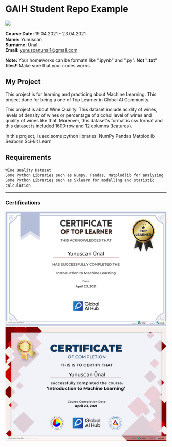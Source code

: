 # GAIH Student Repo Example
![](img/newlogo.png)

**Course Date:** 19.04.2021 - 23.04.2021  
**Name:** Yunuscan  
**Surname:** Ünal	  
**Email:** yunuscanunal1@gmail.com  


**Note:** Your homeworks can be formats like ".ipynb" and ".py". **Not ".txt" files!!** Make sure that your codes works.  

## My Project
This project is for learning and practicing about Machine Learning. This project done for being a one of Top Learner in Global AI Community.

This project is about Wine Quality. This dataset include acidity of wines, levels of density of wines or percentage of alcohol level of wines and quality of wines like that. Moreover, this dataset's format is csv format and this dataset is included 1600 row and 12 columns (features).

In this project, I used some python libraries: 
NumPy
Pandas
Matplodlib
Seaborn
Sci-kit Learn

## Requirements
```
Wİne Quality Dataset
Some Python Libraries such as Numpy, Pandas, Matplodlib for analyzing
Some Python Libraries such as Sklearn for modelling and statistic calculation

```
---

### Certifications
![](img/TopLearnerCertificate.png)
![](img/CompletionCertificate.png)
